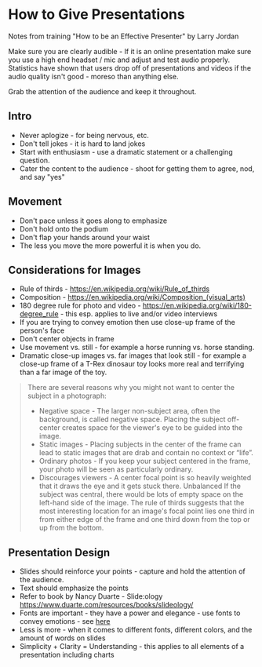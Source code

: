 # How to Give Presentations
Notes from training "How to be an Effective Presenter" by Larry Jordan

Make sure you are clearly audible - If it is an online presentation make sure you use a high end headset / mic and adjust and test audio properly.  Statistics have shown that users drop off of presentations and videos if the audio quality isn't good - moreso than anything else.

Grab the attention of the audience and keep it throughout.

## Intro
* Never aplogize - for being nervous, etc.
* Don't tell jokes - it is hard to land jokes
* Start with enthusiasm - use a dramatic statement or a challenging question.
* Cater the content to the audience - shoot for getting them to agree, nod, and say "yes"

## Movement
* Don't pace unless it goes along to emphasize
* Don't hold onto the podium
* Don't flap your hands around your waist
* The less you move the more powerful it is when you do.


## Considerations for Images
* Rule of thirds - https://en.wikipedia.org/wiki/Rule_of_thirds
* Composition - https://en.wikipedia.org/wiki/Composition_(visual_arts)
* 180 degree rule for photo and video - https://en.wikipedia.org/wiki/180-degree_rule - this esp. applies to live and/or video interviews
* If you are trying to convey emotion then use close-up frame of the person's face
* Don't center objects in frame
* Use movement vs. still - for example a horse running vs. horse standing.
* Dramatic close-up images vs. far images that look still - for example a close-up frame of a T-Rex dinosaur toy looks more real and terrifying than a far image of the toy.

> There are several reasons why you might not want to center the subject in a photograph: 
> * Negative space - The larger non-subject area, often the background, is called negative space. Placing the subject off-center creates space for the viewer's eye to be guided into the image.
> * Static images - Placing subjects in the center of the frame can lead to static images that are drab and contain no context or “life”.
> * Ordinary photos - If you keep your subject centered in the frame, your photo will be seen as particularly ordinary.
> * Discourages viewers - A center focal point is so heavily weighted that it draws the eye and it gets stuck there.
Unbalanced
> If the subject was central, there would be lots of empty space on the left-hand side of the image.
The rule of thirds suggests that the most interesting location for an image's focal point lies one third in from either edge of the frame and one third down from the top or up from the bottom. 

## Presentation Design
* Slides should reinforce your points - capture and hold the attention of the audience.
* Text should emphasize the points
* Refer to book by Nancy Duarte - Slide:ology https://www.duarte.com/resources/books/slideology/
* Fonts are important - they have a power and elegance - use fonts to convey emotions - see [here](https://design.tutsplus.com/articles/the-psychology-of-fonts--cms-34943)
* Less is more - when it comes to different fonts, different colors, and the amount of words on slides
* Simplicity + Clarity = Understanding - this applies to all elements of a presentation including charts
